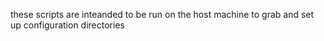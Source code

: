 these scripts are inteanded to be run on the host machine to grab and set up configuration directories
